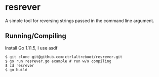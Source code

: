 # resrever
A simple tool for reversing strings passed in the command line argument.

## Running/Compiling

Install Go 1.11.5, I use asdf

```
$ git clone git@github.com:ctrlaltreboot/resrever.git
$ go run resrever.go example # run w/o compiling
$ cd resrever
$ go build
```
